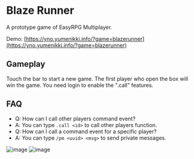 # Blaze Runner

A prototype game of EasyRPG Multiplayer.

Demo: [https://yno.yumenikki.info/?game=blazerunner](https://yno.yumenikki.info/?game=blazerunner)

## Gameplay
Touch the bar to start a new game. The first player who open the box will win the game.
You need login to enable the ".call" features.

## FAQ

- Q: How can I call other players command event?
- A: You can type `.call <id>` to call other players function.  
- Q: How can I call a command event for a specific player?
- A: You can type `/pm <uuid> <msg>` to send private messages.
  
![image](https://user-images.githubusercontent.com/2507027/155032730-49db9bbe-e67a-45e2-8fb0-32f37172fedc.png)
![image](https://user-images.githubusercontent.com/2507027/155032781-13394980-8b53-482e-93c5-f96545d7789f.png)

